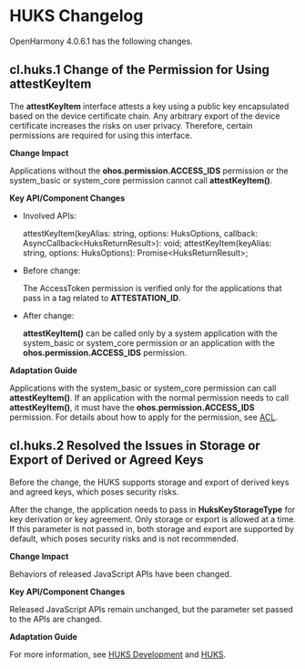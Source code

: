# HUKS Changelog

OpenHarmony 4.0.6.1 has the following changes.

## cl.huks.1 Change of the Permission for Using attestKeyItem

The **attestKeyItem** interface attests a key using a public key encapsulated based on the device certificate chain. Any arbitrary export of the device certificate increases the risks on user privacy. Therefore, certain permissions are required for using this interface.

**Change Impact**

Applications without the **ohos.permission.ACCESS_IDS** permission or the system_basic or system_core permission cannot call **attestKeyItem()**.

**Key API/Component Changes**

- Involved APIs:

  attestKeyItem(keyAlias: string, options: HuksOptions, callback: AsyncCallback\<HuksReturnResult\>): void;
  attestKeyItem(keyAlias: string, options: HuksOptions): Promise\<HuksReturnResult\>;

- Before change:

  The AccessToken permission is verified only for the applications that pass in a tag related to **ATTESTATION_ID**.


- After change:

  **attestKeyItem()** can be called only by a system application with the system_basic or system_core permission or an application with the **ohos.permission.ACCESS_IDS** permission.

**Adaptation Guide**

Applications with the system_basic or system_core permission can call **attestKeyItem()**. If an application with the normal permission needs to call **attestKeyItem()**, it must have the **ohos.permission.ACCESS_IDS** permission. For details about how to apply for the permission, see [ACL](../../../application-dev/security/accesstoken-overview.md#acl).

## cl.huks.2 Resolved the Issues in Storage or Export of Derived or Agreed Keys

Before the change, the HUKS supports storage and export of derived keys and agreed keys, which poses security risks.

After the change, the application needs to pass in **HuksKeyStorageType** for key derivation or key agreement. Only storage or export is allowed at a time. If this parameter is not passed in, both storage and export are supported by default, which poses security risks and is not recommended.

**Change Impact**

Behaviors of released JavaScript APIs have been changed.

**Key API/Component Changes**

Released JavaScript APIs remain unchanged, but the parameter set passed to the APIs are changed.

**Adaptation Guide**

For more information, see [HUKS Development](../../../application-dev/security/huks-guidelines.md) and [HUKS](../../../application-dev/reference/apis/js-apis-huks.md).

